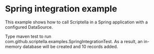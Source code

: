 Spring integration example
=======================

This example shows how to call Scriptella in a Spring application with a configured DataSource. 

Type maven test to run com.github.scriptella.examples.SpringIntegrationTest. As a result, an in-memory database will be created and 10 records added.

